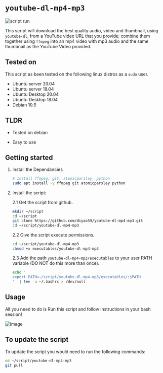 # `youtube-dl-mp4-mp3`

![script run](https://user-images.githubusercontent.com/26883110/124068836-7b60f280-d9f8-11eb-8128-bddccc452488.gif)

This script will download the best quality audio, video and thumbnail, using `youtube-dl`, from a YouTube video URL that you provide; combine them together using `ffmpeg` into an mp4 video with mp3 audio and the same thumbnail as the YouTube Video provided.

## Tested on 
This script as been tested on the following linux distros as a `sudo` user.

- Ubuntu server 20.04
- Ubuntu server 18.04
- Ubuntu Desktop 20.04
- Ubuntu Desktop 18.04
- Debian 10.9

## TLDR

- Tested on debian

- Easy to use

## Getting started

1. Install the Dependancies
	```sh
	# Install ffmpeg, git, atomicparsley, python
	sudo apt install -y ffmpeg git atomicparsley python
	```
2. Install the script:
	
	2.1 Get the script from github.
	```sh
	mkdir ~/script
	cd ~/script
	git clone https://github.com/diyaa59/youtube-dl-mp4-mp3.git
	cd ~/script/youtube-dl-mp4-mp3
	```
	2.2 Give the script execute permissions.
	```sh
	cd ~/script/youtube-dl-mp4-mp3
	chmod +x executables/youtube-dl-mp4-mp3
	```
	2.3 Add the path `youtube-dl-mp4-mp3/executables` to your user PATH variable (DO NOT do this more than once).
	```sh
	echo '
	export PATH=~/script/youtube-dl-mp4-mp3/executables/:$PATH
	'  | tee -a ~/.bashrc > /dev/null
	```

## Usage

All you need to do is Run this script and follow instructions in your bash session!

![image](https://user-images.githubusercontent.com/26883110/124055825-d5a28900-d9e1-11eb-85b3-eff18ae0c0f3.png)

## To update the script

To update the script you would need to run the following commands:

```bash
cd ~/script/youtube-dl-mp4-mp3
git pull
```
